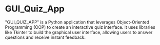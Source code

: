 # GUI_Quiz_App
"GUI_QUIZ_APP" is a Python application that leverages Object-Oriented Programming (OOP) to create an interactive quiz interface. It uses libraries like Tkinter to build the graphical user interface, allowing users to answer questions and receive instant feedback.
